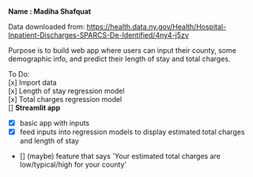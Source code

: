 __Name : Madiha Shafquat__

Data downloaded from: https://health.data.ny.gov/Health/Hospital-Inpatient-Discharges-SPARCS-De-Identified/4ny4-j5zv  

Purpose is to build web app where users can input their county, some demographic info, and predict their length of stay and total charges.  

To Do:  
[x] Import data  
[x] Length of stay regression model  
[x] Total charges regression model  
[] __Streamlit app__  
  * [x] basic app with inputs  
  * [x] feed inputs into regression models to display estimated total charges and length of stay  
  * [] (maybe) feature that says 'Your estimated total charges are low/typical/high for your county'  
